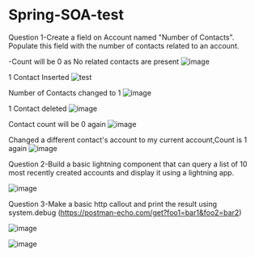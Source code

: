 # Spring-SOA-test
Question 1-Create a field on Account named "Number of Contacts". Populate this field with the number of contacts related to an account. 

-Count will be 0 as No related contacts are present
![image](https://github.com/hirakhaaan/Spring-SOA-test/assets/56363859/2cfac2da-04f0-4004-a788-7dec2d508f70)

1 Contact Inserted
![test](https://github.com/hirakhaaan/Spring-SOA-test/assets/56363859/4d760957-9f90-49c2-b181-5d9620dabe7b)

Number of Contacts changed to 1
![image](https://github.com/hirakhaaan/Spring-SOA-test/assets/56363859/bad4411a-e427-4bfb-b882-5f40f43048b3)

1 Contact deleted
![image](https://github.com/hirakhaaan/Spring-SOA-test/assets/56363859/d99efd22-3fc3-42c5-8a74-a5b7a4f0ff1e)

Contact count will be 0 again
![image](https://github.com/hirakhaaan/Spring-SOA-test/assets/56363859/703b8325-2522-459e-8c51-bdf35ce99577)

Changed a different contact's account to my current account,Count is 1 again
![image](https://github.com/hirakhan16/Spring-SOA-test/assets/56363859/b4fc2e47-ad38-45b9-859b-4555bb9096b1)


Question 2-Build a basic lightning component that can query a list of 10 most recently created accounts and display it using a lightning app. 

![image](https://github.com/hirakhaaan/Spring-SOA-test/assets/56363859/c8761e1a-e301-4ca5-bbb4-cf4003aba67c)



Question 3-Make a basic http callout and print the result using system.debug (https://postman-echo.com/get?foo1=bar1&foo2=bar2)

![image](https://github.com/hirakhaaan/Spring-SOA-test/assets/56363859/636c7893-f392-4cc7-8e1e-6b5aa47a963c)

![image](https://github.com/hirakhaaan/Spring-SOA-test/assets/56363859/be92bf70-4cfe-44bb-979b-c323a1029144)

